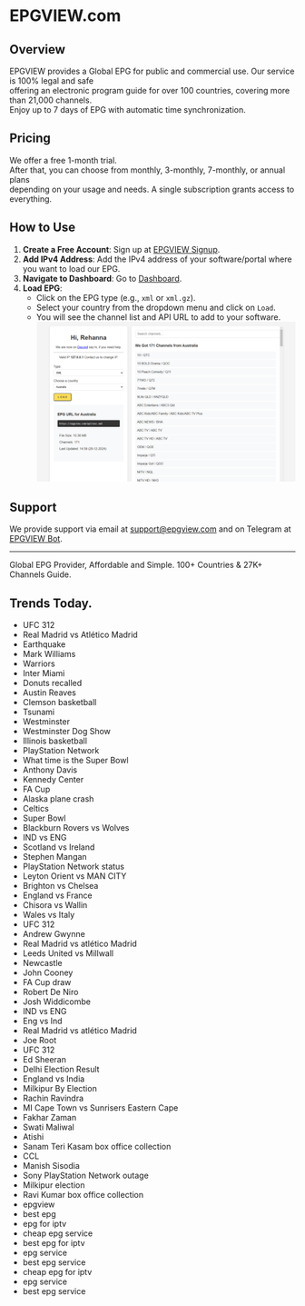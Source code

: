 # EPGVIEW.com



## Overview
EPGVIEW provides a Global EPG for public and commercial use. Our service is 100% legal and safe\
offering an electronic program guide for over 100 countries, covering more than 21,000 channels.\
Enjoy up to 7 days of EPG with automatic time synchronization.

## Pricing
We offer a free 1-month trial. \
After that, you can choose from monthly, 3-monthly, 7-monthly, or annual plans \
depending on your usage and needs. A single subscription grants access to everything.

## How to Use
1. **Create a Free Account**: Sign up at [EPGVIEW Signup](https://epgview.com/signup.php).
2. **Add IPv4 Address**: Add the IPv4 address of your software/portal where you want to load our EPG.
3. **Navigate to Dashboard**: Go to [Dashboard](https://epgview.com/dashboard.php).
4. **Load EPG**:
   - Click on the EPG type (e.g., `xml` or `xml.gz`).
   - Select your country from the dropdown menu and click on `Load`.
   - You will see the channel list and API URL to add to your software.
![EPGVIEW](img/dashboard.png)
## Support
We provide support via email at [support@epgview.com](mailto:support@epgview.com) and on Telegram at [EPGVIEW Bot](https://t.me/epgview_bot).

---

Global EPG Provider, Affordable and Simple. 100+ Countries & 27K+ Channels Guide.

## Trends Today.

- UFC 312
- Real Madrid vs Atlético Madrid
- Earthquake
- Mark Williams
- Warriors
- Inter Miami
- Donuts recalled
- Austin Reaves
- Clemson basketball
- Tsunami
- Westminster
- Westminster Dog Show
- Illinois basketball
- PlayStation Network
- What time is the Super Bowl
- Anthony Davis
- Kennedy Center
- FA Cup
- Alaska plane crash
- Celtics
- Super Bowl
- Blackburn Rovers vs Wolves
- IND vs ENG
- Scotland vs Ireland
- Stephen Mangan
- PlayStation Network status
- Leyton Orient vs MAN CITY
- Brighton vs Chelsea
- England vs France
- Chisora vs Wallin
- Wales vs Italy
- UFC 312
- Andrew Gwynne
- Real Madrid vs atlético Madrid
- Leeds United vs Millwall
- Newcastle
- John Cooney
- FA Cup draw
- Robert De Niro
- Josh Widdicombe
- IND vs ENG
- Eng vs Ind
- Real Madrid vs atlético Madrid
- Joe Root
- UFC 312
- Ed Sheeran
- Delhi Election Result
- England vs India
- Milkipur By Election
- Rachin Ravindra
- MI Cape Town vs Sunrisers Eastern Cape
- Fakhar Zaman
- Swati Maliwal
- Atishi
- Sanam Teri Kasam box office collection
- CCL
- Manish Sisodia
- Sony PlayStation Network outage
- Milkipur election
- Ravi Kumar box office collection
- epgview
- best epg
- epg for iptv
- cheap epg service
- best epg for iptv
- epg service
- best epg service
- cheap epg for iptv
- epg service
- best epg service
